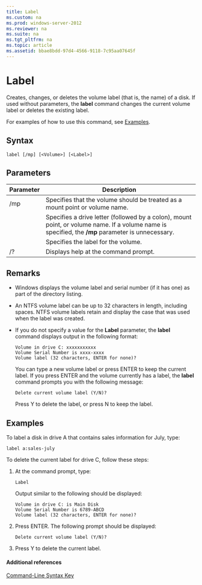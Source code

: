 ```yaml
---
title: Label
ms.custom: na
ms.prod: windows-server-2012
ms.reviewer: na
ms.suite: na
ms.tgt_pltfrm: na
ms.topic: article
ms.assetid: bbae8bdd-97d4-4566-9118-7c95aa07645f
---
```

# Label
Creates, changes, or deletes the volume label \(that is, the name\) of a disk. If used without parameters, the **label** command changes the current volume label or deletes the existing label.  
  
For examples of how to use this command, see [Examples](#BKMK_examples).  
  
## Syntax  
  
```  
label [/mp] [<Volume>] [<Label>]  
```  
  
## Parameters  
  
|Parameter|Description|  
|-------------|---------------|  
|\/mp|Specifies that the volume should be treated as a mount point or volume name.|  
|<Volume>|Specifies a drive letter \(followed by a colon\), mount point, or volume name. If a volume name is specified, the **\/mp** parameter is unnecessary.|  
|<Label>|Specifies the label for the volume.|  
|\/?|Displays help at the command prompt.|  
  
## Remarks  
  
-   Windows displays the volume label and serial number \(if it has one\) as part of the directory listing.  
  
-   An NTFS volume label can be up to 32 characters in length, including spaces. NTFS volume labels retain and display the case that was used when the label was created.  
  
-   If you do not specify a value for the **Label** parameter, the **label** command displays output in the following format:  
  
    ```  
    Volume in drive C: xxxxxxxxxxx   
    Volume Serial Number is xxxx-xxxx   
    Volume label (32 characters, ENTER for none)?  
    ```  
  
    You can type a new volume label or press ENTER to keep the current label. If you press ENTER and the volume currently has a label, the **label** command prompts you with the following message:  
  
    ```  
    Delete current volume label (Y/N)?  
    ```  
  
    Press Y to delete the label, or press N to keep the label.  
  
## <a name="BKMK_examples"></a>Examples  
To label a disk in drive A that contains sales information for July, type:  
  
```  
label a:sales-july  
```  
  
To delete the current label for drive C, follow these steps:  
  
1.  At the command prompt, type:  
  
    ```  
    Label  
    ```  
  
    Output similar to the following should be displayed:  
  
    ```  
    Volume in drive C: is Main Disk  
    Volume Serial Number is 6789-ABCD  
    Volume label (32 characters, ENTER for none)?  
    ```  
  
2.  Press ENTER. The following prompt should be displayed:  
  
    ```  
    Delete current volume label (Y/N)?  
    ```  
  
3.  Press Y to delete the current label.  
  
#### Additional references  
[Command-Line Syntax Key](Command-Line-Syntax-Key.md)  
  

